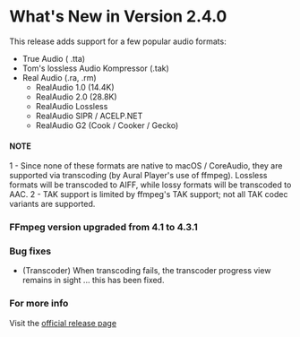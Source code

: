 #  What's New in Version 2.4.0

This release adds support for a few popular audio formats:

* True Audio ( .tta)
* Tom's lossless Audio Kompressor (.tak)
* Real Audio (.ra, .rm)
   + RealAudio 1.0 (14.4K)
   + RealAudio 2.0 (28.8K)
   + RealAudio Lossless
   + RealAudio SIPR / ACELP.NET
   + RealAudio G2 (Cook / Cooker / Gecko)
   
#### NOTE 

1 - Since none of these formats are native to macOS / CoreAudio, they are supported via transcoding (by Aural Player's use of ffmpeg). Lossless formats will be transcoded to AIFF, while lossy formats will be transcoded to AAC.
2 - TAK support is limited by ffmpeg's TAK support; not all TAK codec variants are supported.
   
### FFmpeg version upgraded from 4.1 to 4.3.1

### Bug fixes

* (Transcoder) When transcoding fails, the transcoder progress view remains in sight ... this has been fixed.

### **For more info**
Visit the [official release page](https://github.com/maculateConception/aural-player/releases/tag/2.4.0)

